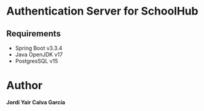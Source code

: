 # Authentication Server for SchoolHub

## Requirements
- Spring Boot v3.3.4
- Java OpenJDK v17
- PostgresSQL v15

# Author
**Jordi Yair Calva García**
